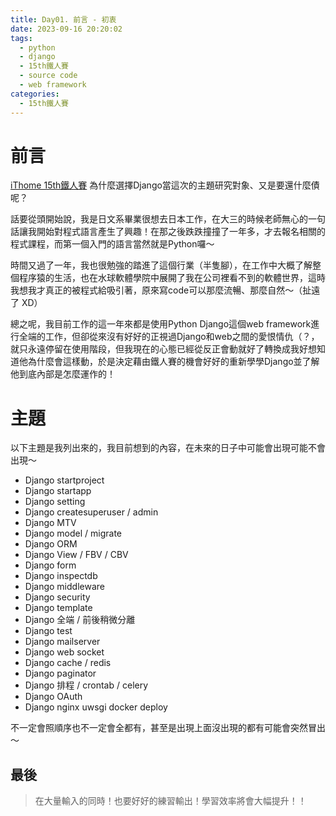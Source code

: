 ```yaml
---
title: Day01. 前言 - 初衷
date: 2023-09-16 20:20:02
tags: 
  - python
  - django
  - 15th鐵人賽
  - source code
  - web framework
categories:
  - 15th鐵人賽
---
```



# 前言
[iThome 15th鐵人賽](https://ithelp.ithome.com.tw/users/20162905/ironman/6646)
為什麼選擇Django當這次的主題研究對象、又是要還什麼債呢？

話要從頭開始說，我是日文系畢業很想去日本工作，在大三的時候老師無心的一句話讓我開始對程式語言產生了興趣！在那之後跌跌撞撞了一年多，才去報名相關的程式課程，而第一個入門的語言當然就是Python囉～

時間又過了一年，我也很勉強的踏進了這個行業（半隻腳），在工作中大概了解整個程序猿的生活，也在水球軟體學院中展開了我在公司裡看不到的軟體世界，這時我想我才真正的被程式給吸引著，原來寫code可以那麼流暢、那麼自然～（扯遠了 XD）

總之呢，我目前工作的這一年來都是使用Python Django這個web framework進行全端的工作，但卻從來沒有好好的正視過Django和web之間的愛恨情仇（？，就只永遠停留在使用階段，但我現在的心態已經從反正會動就好了轉換成我好想知道他為什麼會這樣動，於是決定藉由鐵人賽的機會好好的重新學學Django並了解他到底內部是怎麼運作的！

# 主題
以下主題是我列出來的，我目前想到的內容，在未來的日子中可能會出現可能不會出現～

* Django startproject
* Django startapp
* Django setting
* Django createsuperuser / admin
* Django MTV
* Django model / migrate
* Django ORM
* Django View / FBV / CBV
* Django form
* Django inspectdb
* Django middleware
* Django security
* Django template
* Django 全端 / 前後稍微分離
* Django test
* Django mailserver
* Django web socket
* Django cache / redis
* Django paginator
* Django 排程 / crontab / celery
* Django OAuth
* Django nginx uwsgi docker deploy

不一定會照順序也不一定會全都有，甚至是出現上面沒出現的都有可能會突然冒出～

## 最後
> 在大量輸入的同時！也要好好的練習輸出！學習效率將會大幅提升！！
